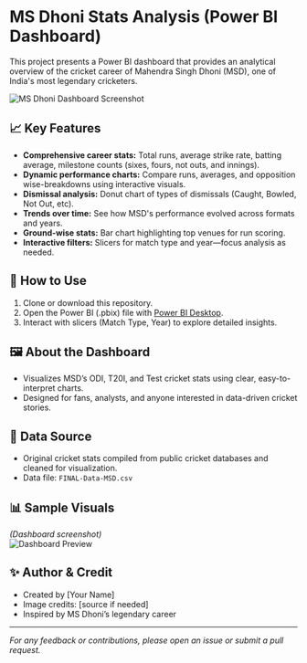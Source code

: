 # MS Dhoni Stats Analysis (Power BI Dashboard)

This project presents a Power BI dashboard that provides an analytical overview of the cricket career of Mahendra Singh Dhoni (MSD), one of India's most legendary cricketers.

![MS Dhoni Dashboard Screenshot](image.jpg)

## 📈 Key Features
- **Comprehensive career stats:** Total runs, average strike rate, batting average, milestone counts (sixes, fours, not outs, and innings).
- **Dynamic performance charts:** Compare runs, averages, and opposition wise-breakdowns using interactive visuals.
- **Dismissal analysis:** Donut chart of types of dismissals (Caught, Bowled, Not Out, etc).
- **Trends over time:** See how MSD's performance evolved across formats and years.
- **Ground-wise stats:** Bar chart highlighting top venues for run scoring.
- **Interactive filters:** Slicers for match type and year—focus analysis as needed.

## 🚀 How to Use
1. Clone or download this repository.
2. Open the Power BI (.pbix) file with [Power BI Desktop](https://powerbi.microsoft.com/desktop).
3. Interact with slicers (Match Type, Year) to explore detailed insights.

## 🖼️ About the Dashboard
- Visualizes MSD’s ODI, T20I, and Test cricket stats using clear, easy-to-interpret charts.
- Designed for fans, analysts, and anyone interested in data-driven cricket stories.

## 📂 Data Source
- Original cricket stats compiled from public cricket databases and cleaned for visualization.
- Data file: `FINAL-Data-MSD.csv`

## 📊 Sample Visuals  
*(Dashboard screenshot)*  
![Dashboard Preview](image.jpg)

## ✨ Author & Credit
- Created by [Your Name]
- Image credits: [source if needed]
- Inspired by MS Dhoni’s legendary career

---

*For any feedback or contributions, please open an issue or submit a pull request.*

